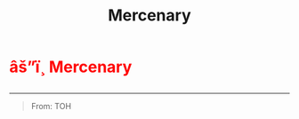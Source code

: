 ﻿---
lang: en-US
title: Mercenary
prev: Lurker
next: Ninja
---
# <font color="red">âš”ï¸ <b>Mercenary</b></font> <Badge text="Killing" type="tip" vertical="middle"/>
---

> From: TOH


